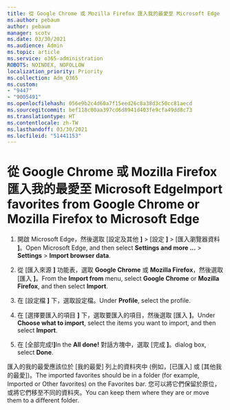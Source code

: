 ```yaml
---
title: 從 Google Chrome 或 Mozilla Firefox 匯入我的最愛至 Microsoft Edge
ms.author: pebaum
author: pebaum
manager: scotv
ms.date: 03/30/2021
ms.audience: Admin
ms.topic: article
ms.service: o365-administration
ROBOTS: NOINDEX, NOFOLLOW
localization_priority: Priority
ms.collection: Adm_O365
ms.custom:
- "9447"
- "9005491"
ms.openlocfilehash: 056e9b2c4d60a7f15eed26c8a38d3c50cc81aecd
ms.sourcegitcommit: bef118c00aa397cd6d8941d403fe9cfa49dd8c73
ms.translationtype: HT
ms.contentlocale: zh-TW
ms.lasthandoff: 03/30/2021
ms.locfileid: "51441153"
---
```

# <a name="import-favorites-from-google-chrome-or-mozilla-firefox-to-microsoft-edge"></a><span data-ttu-id="698f0-102">從 Google Chrome 或 Mozilla Firefox 匯入我的最愛至 Microsoft Edge</span><span class="sxs-lookup"><span data-stu-id="698f0-102">Import favorites from Google Chrome or Mozilla Firefox to Microsoft Edge</span></span>

1. <span data-ttu-id="698f0-103">開啟 Microsoft Edge，然後選取 [設定及其他 **]**  >  [設定 **]**  >  [匯入瀏覽器資料 **]**。</span><span class="sxs-lookup"><span data-stu-id="698f0-103">Open Microsoft Edge, and then select **Settings and more ...** > **Settings** > **Import browser data**.</span></span>

1. <span data-ttu-id="698f0-104">從 [匯入來源 **]** 功能表，選取 **Google Chrome** 或 **Mozilla Firefox**，然後選取 [匯入 **]**。</span><span class="sxs-lookup"><span data-stu-id="698f0-104">From the **Import from** menu, select **Google Chrome** or **Mozilla Firefox**, and then select **Import**.</span></span>

1. <span data-ttu-id="698f0-105">在 [設定檔 **]** 下，選取設定檔。</span><span class="sxs-lookup"><span data-stu-id="698f0-105">Under **Profile**, select the profile.</span></span>

1. <span data-ttu-id="698f0-106">在 [選擇要匯入的項目 **]** 下，選取要匯入的項目，然後選取 [匯入 **]**。</span><span class="sxs-lookup"><span data-stu-id="698f0-106">Under **Choose what to import**, select the items you want to import, and then select **Import**.</span></span>

1. <span data-ttu-id="698f0-107">在 [全部完成!**]**</span><span class="sxs-lookup"><span data-stu-id="698f0-107">In the **All done!**</span></span> <span data-ttu-id="698f0-108">對話方塊中，選取 [完成 **]**。</span><span class="sxs-lookup"><span data-stu-id="698f0-108">dialog box, select **Done**.</span></span>

<span data-ttu-id="698f0-109">匯入的我的最愛應該位於 [我的最愛] 列上的資料夾中 (例如，[已匯入] 或 [其他我的最愛])。</span><span class="sxs-lookup"><span data-stu-id="698f0-109">The imported favorites should be in a folder (for example, Imported or Other favorites) on the Favorites bar.</span></span> <span data-ttu-id="698f0-110">您可以將它們保留於原位，或將它們移至不同的資料夾。</span><span class="sxs-lookup"><span data-stu-id="698f0-110">You can keep them where they are or move them to a different folder.</span></span>
